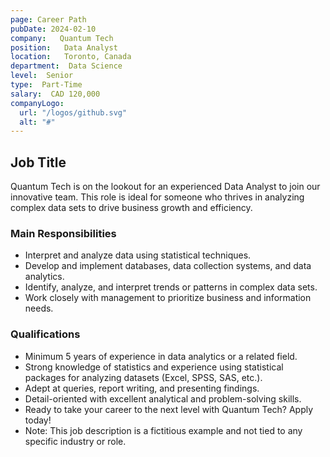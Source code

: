```yaml
---
page: Career Path
pubDate: 2024-02-10
company:   Quantum Tech
position:   Data Analyst
location:   Toronto, Canada
department:  Data Science
level:  Senior
type:  Part-Time
salary:  CAD 120,000
companyLogo:
  url: "/logos/github.svg"
  alt: "#"
---
```


## Job Title

Quantum Tech is on the lookout for an experienced Data Analyst to join our innovative team. This role is ideal for someone who thrives in analyzing complex data sets to drive business growth and efficiency.

### Main Responsibilities

*   Interpret and analyze data using statistical techniques.
*   Develop and implement databases, data collection systems, and data analytics.
*   Identify, analyze, and interpret trends or patterns in complex data sets.
*   Work closely with management to prioritize business and information needs.

### Qualifications

*   Minimum 5 years of experience in data analytics or a related field.
*   Strong knowledge of statistics and experience using statistical packages for analyzing datasets (Excel, SPSS, SAS, etc.).
*   Adept at queries, report writing, and presenting findings.
*   Detail-oriented with excellent analytical and problem-solving skills.
*   Ready to take your career to the next level with Quantum Tech? Apply today!
*   Note: This job description is a fictitious example and not tied to any specific industry or role.